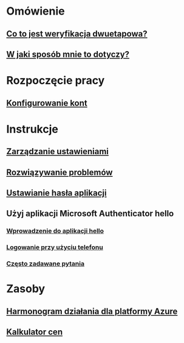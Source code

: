 # Omówienie
## [Co to jest weryfikacja dwuetapowa?](multi-factor-authentication-end-user.md)
## [W jaki sposób mnie to dotyczy?](multi-factor-authentication-end-user-signin.md)

# Rozpoczęcie pracy
## [Konfigurowanie kont](multi-factor-authentication-end-user-first-time.md)

# Instrukcje
## [Zarządzanie ustawieniami](multi-factor-authentication-end-user-manage-settings.md)
## [Rozwiązywanie problemów](multi-factor-authentication-end-user-troubleshoot.md)
## [Ustawianie hasła aplikacji](multi-factor-authentication-end-user-app-passwords.md)
## Użyj aplikacji Microsoft Authenticator hello
### [Wprowadzenie do aplikacji hello](microsoft-authenticator-app-how-to.md)
### [Logowanie przy użyciu telefonu](microsoft-authenticator-app-phone-signin-faq.md)
### [Często zadawane pytania](microsoft-authenticator-app-faq.md)
# Zasoby
## [Harmonogram działania dla platformy Azure](https://azure.microsoft.com/roadmap/?category=security-identity)
## [Kalkulator cen](https://azure.microsoft.com/pricing/calculator/)
